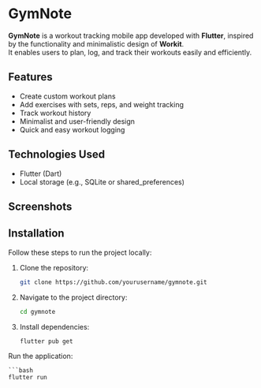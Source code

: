 # GymNote

**GymNote** is a workout tracking mobile app developed with **Flutter**, inspired by the functionality and minimalistic design of **Workit**.  
It enables users to plan, log, and track their workouts easily and efficiently.

## Features
- Create custom workout plans
- Add exercises with sets, reps, and weight tracking
- Track workout history
- Minimalist and user-friendly design
- Quick and easy workout logging

## Technologies Used
- Flutter (Dart)
- Local storage (e.g., SQLite or shared_preferences)

## Screenshots
<!-- You can add screenshots here if available -->
<!-- Example:
![Workout Screen](link-to-your-screenshot)
-->

## Installation

Follow these steps to run the project locally:

1. Clone the repository:
   ```bash
   git clone https://github.com/yourusername/gymnote.git
   
2. Navigate to the project directory:

    ```bash
    cd gymnote
    
3. Install dependencies:

    ```bash
    flutter pub get
    
Run the application:

    ```bash
    flutter run
